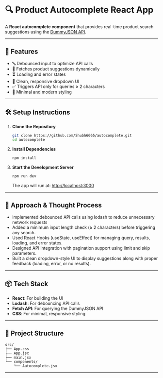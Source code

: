 # 🔍 Product Autocomplete React App

A **React autocomplete component** that provides real-time product search suggestions using the [DummyJSON API](https://dummyjson.com/products/search).

---

## 🚀 Features

- 🔤 Debounced input to optimize API calls
- 🔎 Fetches product suggestions dynamically
- ⏳ Loading and error states
- 📄 Clean, responsive dropdown UI
- ✅ Triggers API only for queries ≥ 2 characters
- 🎨 Minimal and modern styling

---

## 🛠️ Setup Instructions

1. **Clone the Repository**
   ```bash
   git clone https://github.com/Shubh6665/autocomplete.git
   cd autocomplete
   ```

2. **Install Dependencies**
   ```bash
   npm install
   ```

3. **Start the Development Server**
   ```bash
   npm run dev
   ```

   The app will run at: [http://localhost:3000](http://localhost:3000)

---

## 🧠 Approach & Thought Process

- Implemented debounced API calls using lodash to reduce unnecessary network requests
- Added a minimum input length check (≥ 2 characters) before triggering any search.
- Used React Hooks (useState, useEffect) for managing query, results, loading, and error states.
- Designed API integration with pagination support using limit and skip parameters.
- Built a clean dropdown-style UI to display suggestions along with proper feedback (loading, error, or no results).

---

## 📦 Tech Stack

- **React**: For building the UI
- **Lodash**: For debouncing API calls
- **Fetch API**: For querying the DummyJSON API
- **CSS**: For minimal, responsive styling

---

## 📂 Project Structure

```
src/
├── App.css          
├── App.jsx          
├── main.jsx        
└── components/
    └── Autocomplete.jsx  
```
---
